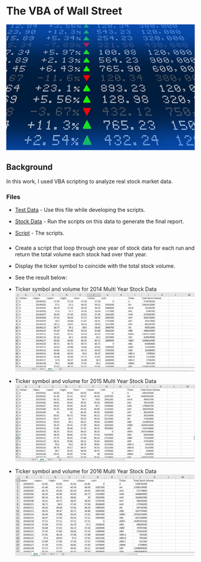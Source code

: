 # The VBA of Wall Street

![stock Market](https://github.com/ofunkey/VBA/blob/master/stockmarket.jpg)

## Background

In this work, I used VBA scripting to analyze real stock market data. 

### Files

* [Test Data](https://github.com/ofunkey/VBA/blob/master/alphabtical_testing.xlsx) - Use this file while developing the scripts.

* [Stock Data](https://github.com/ofunkey/VBA/blob/master/Multiple_year_stock_data_easy.xlsm) - Run the scripts on this data to generate the final report.

* [Script](Multiple_year_stock_data.vb) - The scripts.



### 

* Create a script that loop through one year of stock data for each run and return the total volume each stock had over that year.

* Display the ticker symbol to coincide with the total stock volume.

* See the result below:

* Ticker symbol and volume for 2014 Multi Year Stock Data
![solution_2014](https://github.com/ofunkey/VBA/blob/master/2014_Multi_Year_Stock_Data.JPG)

* Ticker symbol and volume for 2015 Multi Year Stock Data
![solution_2015](https://github.com/ofunkey/VBA/blob/master/2015_Multi_Year_Stock_Data.JPG)

* Ticker symbol and volume for 2016 Multi Year Stock Data
![solution_2016](https://github.com/ofunkey/VBA/blob/master/2016_Multi_Year_Stock_Data.JPG)








